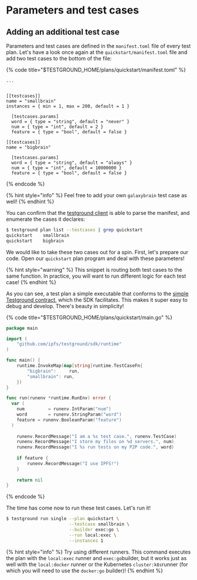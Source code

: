 # Parameters and test cases

## Adding an additional test case

Parameters and test cases are defined in the `manifest.toml` file of every test plan. Let's have a look once again at the `quickstart/manifest.toml` file and add two test cases to the bottom of the file:

{% code title="$TESTGROUND\_HOME/plans/quickstart/manifest.toml" %}
```
...


[[testcases]]
name = "smallbrain"
instances = { min = 1, max = 200, default = 1 }

  [testcases.params]
  word = { type = "string", default = "never" }
  num = { type = "int", default = 2 }
  feature = { type = "bool", default = false }

[[testcases]]
name = "bigbrain"

  [testcases.params]
  word = { type = "string", default = "always" }
  num = { type = "int", default = 10000000 }
  feature = { type = "bool", default = false }
```
{% endcode %}

{% hint style="info" %}
Feel free to add your own `galaxybrain` test case as well!
{% endhint %}

You can confirm that the [testground client](../concepts-and-architecture/daemon-and-client.md#testground-client) is able to parse the manifest, and enumerate the cases it declares:

```bash
$ testground plan list --testcases | grep quickstart
quickstart    smallbrain
quickstart    bigbrain
```

We would like to take these two cases out for a spin. First, let's prepare our code. Open our `quickstart` plan program and deal with these parameters!

{% hint style="warning" %}
This snippet is routing both test cases to the same function. In practice, you will want to run different logic for each test case!
{% endhint %}

As you can see, a test plan a simple executable that conforms to the [simple Testground contract](../concepts-and-architecture/test-structure.md#the-test-plan-less-than-greater-than-testground-contract), which the SDK facilitates. This makes it super easy to debug and develop. There's beauty in simplicity!

{% code title="$TESTGROUND\_HOME/plans/quickstart/main.go" %}
```go
package main

import (
	"github.com/ipfs/testground/sdk/runtime"
)

func main() {
	runtime.InvokeMap(map[string]runtime.TestCaseFn{
		"bigbrain": 	run,
		"smallbrain": run,
	})
}

func run(runenv *runtime.RunEnv) error {
  var (
    num 		= runenv.IntParam("num")
  	word 		= runenv.StringParam("word")
  	feature = runenv.BooleanParam("feature")
  )
  
	runenv.RecordMessage("I am a %s test case.", runenv.TestCase)
	runenv.RecordMessage("I store my files on %d servers.", num)
	runenv.RecordMessage("I %s run tests on my P2P code.", word)
	
	if feature {
		runenv.RecordMessage("I use IPFS!")
	}
	
	return nil
}
```
{% endcode %}

The time has come now to run these test cases. Let's run it!

```bash
$ testground run single --plan quickstart \
                        --testcase smallbrain \
                        --builder exec:go \
                        --run local:exec \
                        --instances 1
```

{% hint style="info" %}
Try using different runners. This command executes the plan with the `local:exec` runner and `exec:go`builder, but it works just as well with the `local:docker` runner or the Kubernetes `cluster:k8s`runner \(for which you will need to use the `docker:go` builder\)!
{% endhint %}

